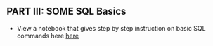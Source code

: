 
## PART III: SOME SQL Basics

* View a notebook that gives step by step instruction on basic SQL commands here [here](https://ironhacks.com/notebook-viewer?path=https://raw.githubusercontent.com/ironhacks/Tutorials-COVID-19/master/tutorials-fall-2020/Python/Part3.ipynb)
